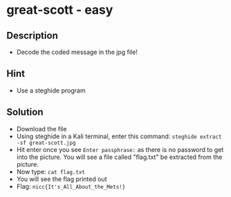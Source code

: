 # great-scott - easy

## Description
* Decode the coded message in the jpg file!

## Hint
* Use a steghide program

## Solution
* Download the file
* Using steghide in a Kali terminal, enter this command: `steghide extract -sf great-scott.jpg`
* Hit enter once you see `Enter passphrase:` as there is no password to get into the picture. You will see a file called "flag.txt" be extracted from the picture.
* Now type: `cat flag.txt`
* You will see the flag printed out
* Flag: `nicc{It's_All_About_the_Mets!}`

